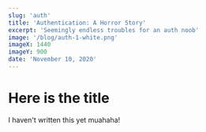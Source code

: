 ```yaml
---
slug: 'auth'
title: 'Authentication: A Horror Story'
excerpt: 'Seemingly endless troubles for an auth noob'
image: '/blog/auth-1-white.png'
imageX: 1440
imageY: 900
date: 'November 10, 2020'
---
```


# Here is the title

I haven't written this yet muahaha!